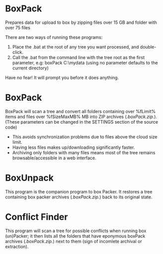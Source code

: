 # BoxPack
 Prepares data for upload to box by zipping files over 15 GB and folder with over 75 files


There are two ways of running these programs:
 1) Place the .bat at the root of any tree you want processed, and double-click.
 2) Call the .bat from the command line with the tree root as the first parameter, e.g: 
                 boxPack C:\mydata     (using no parameter defaults to the current directory)

Have no fear! It will prompt you before it does anything.

BoxPack
============
BoxPack will scan a tree and convert all folders containing over %fLimit% items and files over %fSizeMaxMB% MB 
    into ZIP archives (*.boxPack.zip.*). (These parameters can be changed in the SETTINGS section of the source code)
  - This avoids synchronization problems due to files above the cloud size limit.
  - Having less files makes up/downloading significantly faster.
  - Archiving only folders with many files means most of the tree remains browsable/accessible in a web interface.

BoxUnpack
============
This program is the companion program to box Packer. It restores a tree containing box packer archives (*.boxPack.zip.*) 
back to its original state.


Conflict Finder
============
This program will scan a tree for possible conflicts when running box (un)Packer; it then lists all the folders that have 
eponymous boxPack archives (*.boxPack.zip.*) next to them (sign of incomlete archival or extraction).

